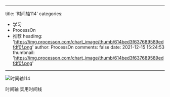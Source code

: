 
---
title: '时间轴114'
categories: 
 - 学习
 - ProcessOn
 - 推荐
headimg: 'https://img.processon.com/chart_image/thumb/614bed3f637689589edfdf0f.png'
author: ProcessOn
comments: false
date: 2021-12-15 15:24:53
thumbnail: 'https://img.processon.com/chart_image/thumb/614bed3f637689589edfdf0f.png'
---

<div>   
<img class="thumb" alt="时间轴114" src="https://img.processon.com/chart_image/thumb/614bed3f637689589edfdf0f.png" referrerpolicy="no-referrer">
<p>时间轴 实用时间线</p>  
</div>
            
